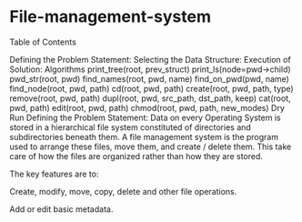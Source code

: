 # File-management-system

Table of Contents

Defining the Problem Statement:
Selecting the Data Structure:
Execution of Solution:
Algorithms
print_tree(root, prev_struct)
print_ls(node=pwd->child)
pwd_str(root, pwd)
find_names(root, pwd, name)
find_on_pwd(pwd, name)
find_node(root, pwd, path)
cd(root, pwd, path)
create(root, pwd, path, type)
remove(root, pwd, path)
dupl(root, pwd, src_path, dst_path, keep)
cat(root, pwd, path)
edit(root, pwd, path)
chmod(root, pwd, path, new_modes)
Dry Run
Defining the Problem Statement:
Data on every Operating System is stored in a hierarchical file system constituted of directories and subdirectories beneath them. A file management system is the program used to arrange these files, move them, and create / delete them. This take care of how the files are organized rather than how they are stored.

The key features are to:

Create, modify, move, copy, delete and other file operations.

Add or edit basic metadata.

